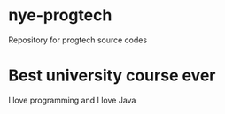 # nye-progtech
Repository for progtech source codes

# Best university course ever
I love programming and I love Java
